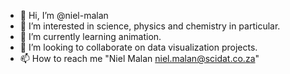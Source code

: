 - 👋 Hi, I’m @niel-malan
- 👀 I’m interested in science, physics and chemistry in particular. 
- 🌱 I’m currently learning animation.
- 💞️ I’m looking to collaborate on data visualization projects.
- 📫 How to reach me "Niel Malan <niel.malan@scidat.co.za>"

<!---
niel-malan/niel-malan is a ✨ special ✨ repository because its `README.md` (this file) appears on your GitHub profile.
You can click the Preview link to take a look at your changes.
--->
